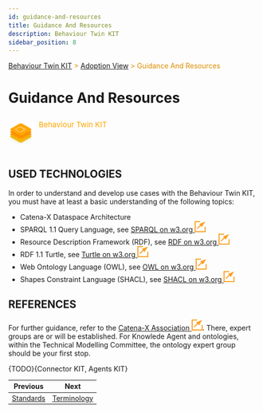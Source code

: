 ```yaml
---
id: guidance-and-resources
title: Guidance And Resources
description: Behaviour Twin KIT
sidebar_position: 8
---
```


<!-- DEACTIVATED FOR DOCUSAURUS FROM HERE -->

<span style="font-size:14px;color:rgb(222,140,0);">[Behaviour Twin KIT](../overview.md) > [Adoption View](./overview.md) > Guidance And Resources</span>

# Guidance And Resources

<!-- DEACTIVATED FOR DOCUSAURUS TO HERE -->

<!-- VARIANT FOR DOCUSAURUS FROM HERE

<div style={{display:'block'}}>
  <div style={{display:'inline-block', verticalAlign:'top'}}>

![Behaviour Twin KIT banner](../../../../static/img/kit-icons/behaviour-twin-kit-icon-mini.png)

  </div>
  <div style={{display:'inline-block', fontSize:17, color:'rgb(255,166,1)', marginLeft:7, verticalAlign:'top', paddingTop:6}}>
Behaviour Twin KIT
  </div>
</div>

VARIANT FOR DOCUSAURUS TO HERE -->

<!-- DEACTIVATED FOR DOCUSAURUS FROM HERE -->

<div style="display:block;">
  <div style="display:inline-block;vertical-align:top;">

![Behaviour Twin KIT banner](../../../../static/img/kit-icons/behaviour-twin-kit-icon-mini.png)

  </div>
  <div style="display:inline-block;font-size:15px;color:rgb(255,166,1);margin-left:7px;vertical-align:top;padding-top:8px;">
Behaviour Twin KIT
  </div>
</div>

<!-- DEACTIVATED FOR DOCUSAURUS TO HERE -->

<!-- END OF HEADER -->

## USED TECHNOLOGIES

In order to understand and develop use cases with the Behaviour Twin KIT, you
must have at least a basic understanding of the following topics:

- Catena-X Dataspace Architecture
- SPARQL 1.1 Query Language, see [SPARQL on w3.org ![external link](../assets/external-link.svg)](https://www.w3.org/TR/sparql11-query/)
- Resource Description Framework (RDF), see [RDF on w3.org ![external link](../assets/external-link.svg)](https://www.w3.org/RDF/)
- RDF 1.1 Turtle, see [Turtle on w3.org ![external link](../assets/external-link.svg)](https://www.w3.org/TR/turtle/)
- Web Ontology Language (OWL), see [OWL on w3.org ![external link](../assets/external-link.svg)](https://www.w3.org/OWL/)
- Shapes Constraint Language (SHACL), see [SHACL on w3.org ![external link](../assets/external-link.svg)](https://www.w3.org/TR/shacl/)

## REFERENCES

For further guidance, refer to the [Catena-X Association ![external link](../assets/external-link.svg)](https://catena-x.net/). There, expert groups are or will be established.
For Knowlede Agent and ontologies, within the Technical Modelling Committee, the ontology expert group should be your first stop.

{TODO}{Connector KIT, Agents KIT}

<!-- START OF FOOTER -->

<!-- DEACTIVATED FOR DOCUSAURUS FROM HERE -->

| Previous | Next |
| -------- | ---- |
| [Standards](./standards.md) | [Terminology](./terminology.md) |

<!-- DEACTIVATED FOR DOCUSAURUS TO HERE -->
